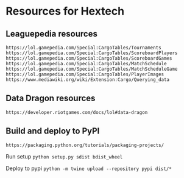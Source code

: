 # Resources for Hextech

## Leaguepedia resources

~~~
https://lol.gamepedia.com/Special:CargoTables/Tournaments
https://lol.gamepedia.com/Special:CargoTables/ScoreboardPlayers
https://lol.gamepedia.com/Special:CargoTables/ScoreboardGames
https://lol.gamepedia.com/Special:CargoTables/MatchSchedule
https://lol.gamepedia.com/Special:CargoTables/MatchScheduleGame
https://lol.gamepedia.com/Special:CargoTables/PlayerImages
https://www.mediawiki.org/wiki/Extension:Cargo/Querying_data
~~~

## Data Dragon resources

~~~
https://developer.riotgames.com/docs/lol#data-dragon
~~~

## Build and deploy to PyPI

`https://packaging.python.org/tutorials/packaging-projects/`

Run setup
`python setup.py sdist bdist_wheel`

Deploy to pypi
`python -m twine upload --repository pypi dist/*`
